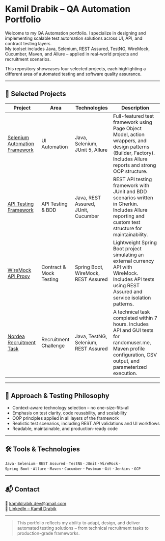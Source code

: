 # Kamil Drabik – QA Automation Portfolio

Welcome to my QA Automation portfolio. I specialize in designing and implementing scalable test automation solutions across UI, API, and contract testing layers.  
My toolset includes Java, Selenium, REST Assured, TestNG, WireMock, Cucumber, Maven, and Allure – applied in real-world projects and recruitment scenarios.

This repository showcases four selected projects, each highlighting a different area of automated testing and software quality assurance.

---

## 📂 Selected Projects

| Project | Area | Technologies | Description |
|---------|------|--------------|-------------|
| [Selenium Automation Framework](https://github.com/itdrabik/selenium-automation-framework) | UI Automation | Java, Selenium, JUnit 5, Allure | Full-featured test framework using Page Object Model, action wrappers, and design patterns (Builder, Factory). Includes Allure reports and strong OOP structure. |
| [API Testing Framework](https://github.com/itdrabik/api-testing-framework) | API Testing & BDD | Java, REST Assured, JUnit, Cucumber | REST API testing framework with JUnit and BDD scenarios written in Gherkin. Includes Allure reporting and custom test structure for maintainability. |
| [WireMock API Proxy](https://github.com/itdrabik/wiremock-api-proxy) | Contract & Mock Testing | Spring Boot, WireMock, REST Assured | Lightweight Spring Boot project simulating an external currency API with WireMock. Includes API tests using REST Assured and service isolation patterns. |
| [Nordea Recruitment Task](https://github.com/itdrabik/randomuserSite) | Recruitment Challenge | Java, TestNG, Selenium, REST Assured | A technical task completed within 7 hours. Includes API and GUI tests for randomuser.me, Maven profile configuration, CSV output, and parameterized execution. |

---

## 🧠 Approach & Testing Philosophy

- Context-aware technology selection – no one-size-fits-all
- Emphasis on test clarity, code reusability, and scalability
- OOP principles applied in all layers of the framework
- Realistic test scenarios, including REST API validations and UI workflows
- Readable, maintainable, and production-ready code

---

## 🛠️ Tools & Technologies

`Java` · `Selenium` · `REST Assured` · `TestNG` · `JUnit` · `WireMock` ·  
`Spring Boot` · `Allure` · `Maven` · `Cucumber` · `Postman` · `Git` · `Jenkins` · `GCP`

---

## 📬 Contact

📧 kamildrabik.dev@gmail.com  
🔗 [LinkedIn – Kamil Drabik](https://linkedin.com/in/kamil-drabik-2757a6150)

---

> This portfolio reflects my ability to adapt, design, and deliver automated testing solutions – from technical recruitment tasks to production-grade frameworks.
